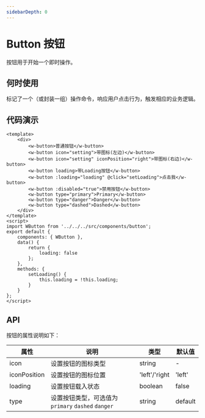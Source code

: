 ```yaml
---
sidebarDepth: 0
---
```


# Button 按钮

按钮用于开始一个即时操作。

## 何时使用

标记了一个（或封装一组）操作命令，响应用户点击行为，触发相应的业务逻辑。

## 代码演示

<ClientOnly>
  <button-basic />
</ClientOnly>

```vue
<template>
	<div>
		<w-button>普通按钮</w-button>
		<w-button icon="setting">带图标(左边)</w-button>
		<w-button icon="setting" iconPosition="right">带图标(右边)</w-button>
		<w-button loading>带Loading按钮</w-button>
		<w-button :loading="loading" @click="setLoading">点击我</w-button>
		<w-button :disabled="true">禁用按钮</w-button>
		<w-button type="primary">Primary</w-button>
		<w-button type="danger">Danger</w-button>
		<w-button type="dashed">Dashed</w-button>
	</div>
</template>
<script>
import WButton from '../../../src/components/button';
export default {
	components: { WButton },
	data() {
		return {
			loading: false
		};
	},
	methods: {
		setLoading() {
			this.loading = !this.loading;
		}
	}
};
</script>
```

## API

按钮的属性说明如下：

| 属性         | 说明                                               | 类型          | 默认值  |
| ------------ | -------------------------------------------------- | ------------- | ------- |
| icon         | 设置按钮的图标类型                                 | string        | -       |
| iconPosition | 设置按钮的图标位置                                 | 'left'/'right | 'left'  |
| loading      | 设置按钮载入状态                                   | boolean       | false   |
| type         | 设置按钮类型，可选值为 `primary` `dashed` `danger` | string        | default |
